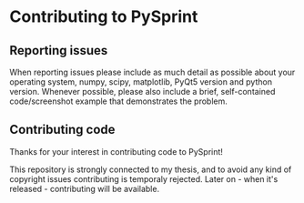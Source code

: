 # Contributing to PySprint

## Reporting issues

When reporting issues please include as much detail as possible about your
operating system, numpy, scipy, matplotlib, PyQt5 version and python version. Whenever possible,
please also include a brief, self-contained code/screenshot example that demonstrates the problem.


## Contributing code 

Thanks for your interest in contributing code to PySprint!

This repository is strongly connected to my thesis, and to avoid any kind of copyright issues contributing is temporaly rejected.
Later on - when it's released - contributing will be available.

